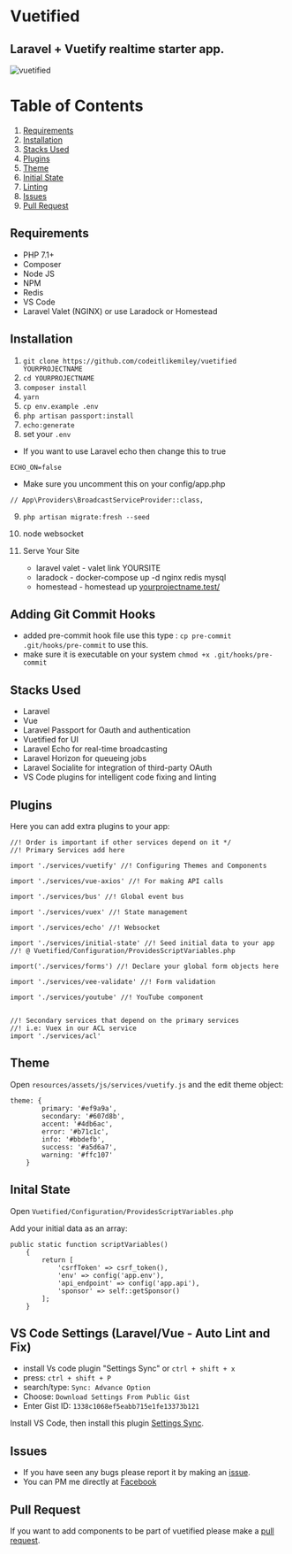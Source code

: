 # Vuetified

## Laravel + Vuetify realtime starter app.

![vuetified](https://user-images.githubusercontent.com/28816690/34463373-b7649ca8-ee94-11e7-9dbc-a97de8574279.png)

# Table of Contents

1. [Requirements](#requirements)
2. [Installation](#installation)
3. [Stacks Used](#stacks-used)
4. [Plugins](#plugins)
5. [Theme](#theme)
6. [Initial State](#initial-state)
7. [Linting](#linting)
8. [Issues](#issues)
9. [Pull Request](#pull-request)

## Requirements

- PHP 7.1+
- Composer
- Node JS
- NPM
- Redis
- VS Code
- Laravel Valet (NGINX) or use Laradock or Homestead

## Installation

1. `git clone https://github.com/codeitlikemiley/vuetified YOURPROJECTNAME`
2. `cd YOURPROJECTNAME`
3. `composer install`
4. `yarn`
5. `cp env.example .env`
6. `php artisan passport:install`
7. `echo:generate`
8. set your `.env`

- If you want to use Laravel echo then change this to true

```
ECHO_ON=false
```
- Make sure you uncomment this on your config/app.php

```
// App\Providers\BroadcastServiceProvider::class,
```

9. `php artisan migrate:fresh --seed`
10. node websocket
11. Serve Your Site

    - laravel valet - valet link YOURSITE
    - laradock - docker-compose up -d nginx redis mysql
    - homestead - homestead up
      [yourprojectname.test/](yourprojectname.test)

## Adding Git Commit Hooks

- added pre-commit hook file use this type : `cp pre-commit .git/hooks/pre-commit` to use this.
- make sure it is executable on your system
  `chmod +x .git/hooks/pre-commit`

## Stacks Used

- Laravel
- Vue
- Laravel Passport for Oauth and authentication
- Vuetified for UI
- Laravel Echo for real-time broadcasting
- Laravel Horizon for queueing jobs
- Laravel Socialite for integration of third-party OAuth
- VS Code plugins for intelligent code fixing and linting

## Plugins

Here you can add extra plugins to your app:

```
//! Order is important if other services depend on it */
//! Primary Services add here

import './services/vuetify' //! Configuring Themes and Components

import './services/vue-axios' //! For making API calls

import './services/bus' //! Global event bus

import './services/vuex' //! State management

import './services/echo' //! Websocket

import './services/initial-state' //! Seed initial data to your app
//! @ Vuetified/Configuration/ProvidesScriptVariables.php

import('./services/forms') //! Declare your global form objects here

import './services/vee-validate' //! Form validation

import './services/youtube' //! YouTube component


//! Secondary services that depend on the primary services
//! i.e: Vuex in our ACL service
import './services/acl'
```

## Theme

Open `resources/assets/js/services/vuetify.js` and the edit theme object:

```
theme: {
        primary: '#ef9a9a',
        secondary: '#607d8b',
        accent: '#4db6ac',
        error: '#b71c1c',
        info: '#bbdefb',
        success: '#a5d6a7',
        warning: '#ffc107'
    }
```

## Inital State

Open `Vuetified/Configuration/ProvidesScriptVariables.php`

Add your initial data as an array:

```
public static function scriptVariables()
    {
        return [
            'csrfToken' => csrf_token(),
            'env' => config('app.env'),
            'api_endpoint' => config('app.api'),
            'sponsor' => self::getSponsor()
        ];
    }
```

## VS Code Settings (Laravel/Vue - Auto Lint and Fix)

- install Vs code plugin "Settings Sync" or `ctrl + shift + x`
- press: `ctrl + shift + P`
- search/type: `Sync: Advance Option`
- Choose: `Download Settings From Public Gist`
- Enter Gist ID: `1338c1068ef5eabb715e1fe13373b121`

Install VS Code, then install this plugin [Settings Sync](https://github.com/shanalikhan/code-settings-sync.git).

## Issues

- If you have seen any bugs please report it by making an [issue](https://github.com/codeitlikemiley/vuetified/issues).
- You can PM me directly at [Facebook](https://www.facebook.com/uriah.san)

## Pull Request

If you want to add components to be part of vuetified please make a [pull request](https://github.com/codeitlikemiley/vuetified/pulls).
